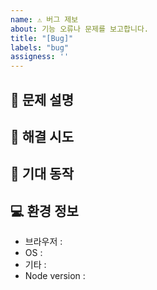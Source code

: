 ```yaml
---
name: ⚠️ 버그 제보
about: 기능 오류나 문제를 보고합니다.
title: "[Bug]"
labels: "bug"
assigness: ''
---
```


## 🥸 문제 설명
<!-- 어떤 상황에서 버그가 발생하고 있는지 자세히 설명해주세요 -->

## 🧐 해결 시도
<!-- 이 문제를 해결하기 위해 어떤 시도를 해봤는지 설명해주세요 -->

## 🥳 기대 동작
<!-- 버그가 수정되면 어떤 결과를 기대하는지 설명해주세요 -->

## 💻 환경 정보
- 브라우저 :
- OS :
- 기타 : 
- Node version :